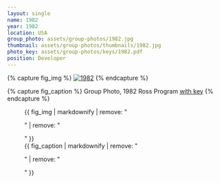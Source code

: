 ```yaml
---
layout: single
name: 1982
year: 1982
location: USA
group_photo: assets/group-photos/1982.jpg
thumbnail: assets/group-photos/thumbnails/1982.jpg
photo_key: assets/group-photos/keys/1982.pdf
position: Developer
---
```

{% capture fig_img %}
[![1982](/assets/group-photos/1982.jpg)](/assets/group-photos/keys/1982.pdf)
{% endcapture %}

{% capture fig_caption %}
Group Photo, 1982 Ross Program [with key](/assets/group-photos/keys/1982.pdf)
{% endcapture %}

<figure>
  {{ fig_img | markdownify | remove: "<p>" | remove: "</p>" }}
  <figcaption>{{ fig_caption | markdownify | remove: "<p>" | remove: "</p>" }}</figcaption>
</figure>
